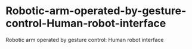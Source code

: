 # Robotic-arm-operated-by-gesture-control-Human-robot-interface
Robotic arm operated by gesture control: Human robot interface
